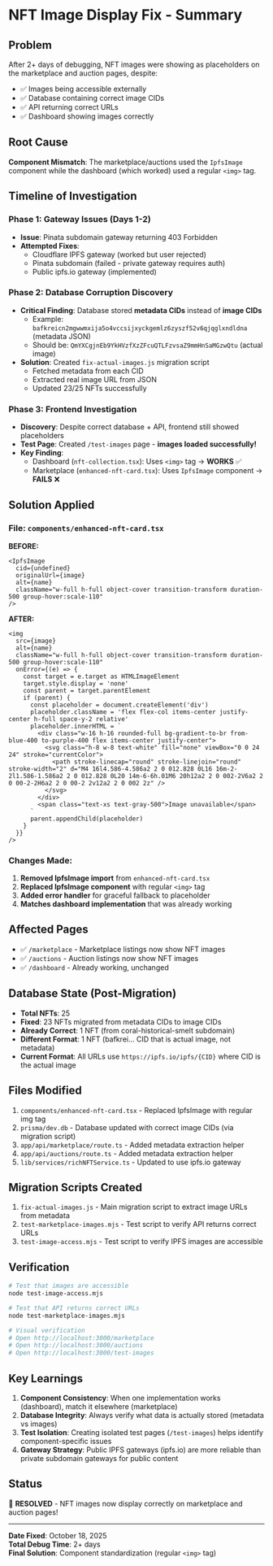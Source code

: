 # NFT Image Display Fix - Summary

## Problem
After 2+ days of debugging, NFT images were showing as placeholders on the marketplace and auction pages, despite:
- ✅ Images being accessible externally
- ✅ Database containing correct image CIDs
- ✅ API returning correct URLs
- ✅ Dashboard showing images correctly

## Root Cause
**Component Mismatch**: The marketplace/auctions used the `IpfsImage` component while the dashboard (which worked) used a regular `<img>` tag.

## Timeline of Investigation

### Phase 1: Gateway Issues (Days 1-2)
- **Issue**: Pinata subdomain gateway returning 403 Forbidden
- **Attempted Fixes**:
  - Cloudflare IPFS gateway (worked but user rejected)
  - Pinata subdomain (failed - private gateway requires auth)
  - Public ipfs.io gateway (implemented)

### Phase 2: Database Corruption Discovery
- **Critical Finding**: Database stored **metadata CIDs** instead of **image CIDs**
  - Example: `bafkreicn2mgwwmxija5o4vccsijxyckgemlz6zyszf52v6qjqglxndldna` (metadata JSON)
  - Should be: `QmYXCgjnEb9YkHVzfXzZFcuQTLFzvsaZ9mmHnSaMGzwQtu` (actual image)
- **Solution**: Created `fix-actual-images.js` migration script
  - Fetched metadata from each CID
  - Extracted real image URL from JSON
  - Updated 23/25 NFTs successfully

### Phase 3: Frontend Investigation
- **Discovery**: Despite correct database + API, frontend still showed placeholders
- **Test Page**: Created `/test-images` page - **images loaded successfully!**
- **Key Finding**: 
  - Dashboard (`nft-collection.tsx`): Uses `<img>` tag → **WORKS** ✅
  - Marketplace (`enhanced-nft-card.tsx`): Uses `IpfsImage` component → **FAILS** ❌

## Solution Applied

### File: `components/enhanced-nft-card.tsx`

**BEFORE:**
```tsx
<IpfsImage
  cid={undefined}
  originalUrl={image}
  alt={name}
  className="w-full h-full object-cover transition-transform duration-500 group-hover:scale-110"
/>
```

**AFTER:**
```tsx
<img
  src={image}
  alt={name}
  className="w-full h-full object-cover transition-transform duration-500 group-hover:scale-110"
  onError={(e) => {
    const target = e.target as HTMLImageElement
    target.style.display = 'none'
    const parent = target.parentElement
    if (parent) {
      const placeholder = document.createElement('div')
      placeholder.className = 'flex flex-col items-center justify-center h-full space-y-2 relative'
      placeholder.innerHTML = `
        <div class="w-16 h-16 rounded-full bg-gradient-to-br from-blue-400 to-purple-400 flex items-center justify-center">
          <svg class="h-8 w-8 text-white" fill="none" viewBox="0 0 24 24" stroke="currentColor">
            <path stroke-linecap="round" stroke-linejoin="round" stroke-width="2" d="M4 16l4.586-4.586a2 2 0 012.828 0L16 16m-2-2l1.586-1.586a2 2 0 012.828 0L20 14m-6-6h.01M6 20h12a2 2 0 002-2V6a2 2 0 00-2-2H6a2 2 0 00-2 2v12a2 2 0 002 2z" />
          </svg>
        </div>
        <span class="text-xs text-gray-500">Image unavailable</span>
      `
      parent.appendChild(placeholder)
    }
  }}
/>
```

### Changes Made:
1. **Removed IpfsImage import** from `enhanced-nft-card.tsx`
2. **Replaced IpfsImage component** with regular `<img>` tag
3. **Added error handler** for graceful fallback to placeholder
4. **Matches dashboard implementation** that was already working

## Affected Pages
- ✅ `/marketplace` - Marketplace listings now show NFT images
- ✅ `/auctions` - Auction listings now show NFT images
- ✅ `/dashboard` - Already working, unchanged

## Database State (Post-Migration)
- **Total NFTs**: 25
- **Fixed**: 23 NFTs migrated from metadata CIDs to image CIDs
- **Already Correct**: 1 NFT (from coral-historical-smelt subdomain)
- **Different Format**: 1 NFT (bafkrei... CID that is actual image, not metadata)
- **Current Format**: All URLs use `https://ipfs.io/ipfs/{CID}` where CID is the actual image

## Files Modified
1. `components/enhanced-nft-card.tsx` - Replaced IpfsImage with regular img tag
2. `prisma/dev.db` - Database updated with correct image CIDs (via migration script)
3. `app/api/marketplace/route.ts` - Added metadata extraction helper
4. `app/api/auctions/route.ts` - Added metadata extraction helper
5. `lib/services/richNFTService.ts` - Updated to use ipfs.io gateway

## Migration Scripts Created
1. `fix-actual-images.js` - Main migration script to extract image URLs from metadata
2. `test-marketplace-images.mjs` - Test script to verify API returns correct URLs
3. `test-image-access.mjs` - Test script to verify IPFS images are accessible

## Verification
```bash
# Test that images are accessible
node test-image-access.mjs

# Test that API returns correct URLs
node test-marketplace-images.mjs

# Visual verification
# Open http://localhost:3000/marketplace
# Open http://localhost:3000/auctions
# Open http://localhost:3000/test-images
```

## Key Learnings
1. **Component Consistency**: When one implementation works (dashboard), match it elsewhere (marketplace)
2. **Database Integrity**: Always verify what data is actually stored (metadata vs images)
3. **Test Isolation**: Creating isolated test pages (`/test-images`) helps identify component-specific issues
4. **Gateway Strategy**: Public IPFS gateways (ipfs.io) are more reliable than private subdomain gateways for public content

## Status
🎉 **RESOLVED** - NFT images now display correctly on marketplace and auction pages!

---
**Date Fixed**: October 18, 2025  
**Total Debug Time**: 2+ days  
**Final Solution**: Component standardization (regular `<img>` tag)
